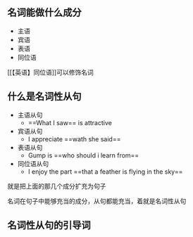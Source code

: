 ## 名词能做什么成分
- 主语
- 宾语
- 表语
- 同位语



[[【英语】同位语]]可以修饰名词

## 什么是名词性从句
- 主语从句
	- ==What I saw== is attractive
- 宾语从句
	- I appreciate ==wath she said==
- 表语从句
	- Gump is ==who should  i learn from==
- 同位语从句
	- I enjoy the part ==that a feather is flying in the sky==

就是把上面的那几个成分扩充为句子

名词在句子中能够充当的成分，从句都能充当，着就是名词性从句

## 名词性从句的引导词


